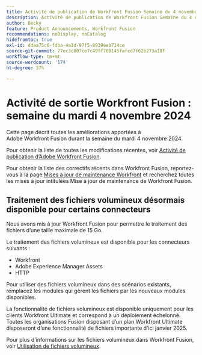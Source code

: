 ```yaml
---
title: Activité de publication de Workfront Fusion Semaine du 4 novembre 2024
description: Activité de publication de Workfront Fusion Semaine du 4 novembre 2024
author: Becky
feature: Product Announcements, Workfront Fusion
recommendations: noDisplay, noCatalog
hidefromtoc: true
exl-id: ddaa75c6-fdba-4a1d-97f5-8939eeb714ce
source-git-commit: 77ec3c007ce7c49ff760145fafcd7f62b273a18f
workflow-type: tm+mt
source-wordcount: '174'
ht-degree: 37%

---
```


# Activité de sortie Workfront Fusion : semaine du mardi 4 novembre 2024

Cette page décrit toutes les améliorations apportées à Adobe Workfront Fusion durant la semaine du mardi 4 novembre 2024.

Pour obtenir la liste de toutes les modifications récentes, voir [Activité de publication d’Adobe Workfront Fusion](/help/workfront-fusion/fusion-product-releases/fusion-release-activity.md).

Pour obtenir la liste des correctifs récents dans Workfront Fusion, reportez-vous à la page [Mises à jour de maintenance Workfront](https://experienceleague.adobe.com/docs/workfront-known-issues/releases/current-updates.html) et recherchez toutes les mises à jour intitulées Mise à jour de maintenance de Workfront Fusion.

## Traitement des fichiers volumineux désormais disponible pour certains connecteurs

Nous avons mis à jour Workfront Fusion pour permettre le traitement des fichiers d’une taille maximale de 15 Go.

Le traitement des fichiers volumineux est disponible pour les connecteurs suivants :

* Workfront
* Adobe Experience Manager Assets
* HTTP

Pour utiliser des fichiers volumineux dans des scénarios existants, remplacez les modules qui gèrent les fichiers par les nouveaux modules disponibles.

La fonctionnalité de fichiers volumineux est disponible uniquement pour les clients Workfront Ultimate et correspond à un déploiement échelonné. Toutes les organisations Fusion disposant d’un plan Workfront Ultimate disposeront d’une fonctionnalité de fichiers importante d’ici janvier 2025.

Pour plus d’informations sur les fichiers volumineux dans Workfront Fusion, voir [Utilisation de fichiers volumineux](/help/workfront-fusion/references/scenarios/fusion-large-files.md).

